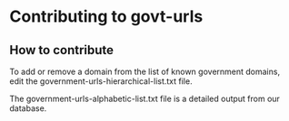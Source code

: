 # Contributing to govt-urls

## How to contribute

To add or remove a domain from the list of known government domains, edit the government-urls-hierarchical-list.txt file. 

The government-urls-alphabetic-list.txt file is a detailed output from our database.
